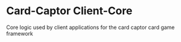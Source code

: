 # Card-Captor Client-Core
Core logic used by client applications for the card captor card game framework
